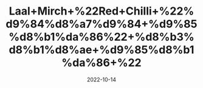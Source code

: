 ---
title: 'Laal+Mirch+%22Red+Chilli+%22%d9%84%d8%a7%d9%84+%d9%85%d8%b1%da%86%22+%d8%b3%d8%b1%d8%ae+%d9%85%d8%b1%da%86+%22'
date: '2022-10-14' 
metatag: '' 
inventory: '0' 
draft: false 
# meta description 
shortDescripton: 'Lal+Mirch+powder+improve+the+secretion+of+gastric+juices%2c+accelerating+digestion.+'
description: 'Spices'
longdescription: ''
featured: True
# product Price
price: '50.0'
# Product Short Description
shortDescription: 'Lal+Mirch+powder+improve+the+secretion+of+gastric+juices%2c+accelerating+digestion.+'
productID: 'C5F62F1B-F823-ED11-9968-005056B3A416'
type: 'products'
category: 'Spices' 
thumnailproduct: 'https://eraconnect.blob.core.windows.net/product-images/aminsaddiquidawakhana/C5F62F1B-F823-ED11-9968-005056B3A416.webp' 
images:
  - image: 'https://eraconnect.blob.core.windows.net/product-images/aminsaddiquidawakhana/C5F62F1B-F823-ED11-9968-005056B3A416.webp'  
Variants:
---